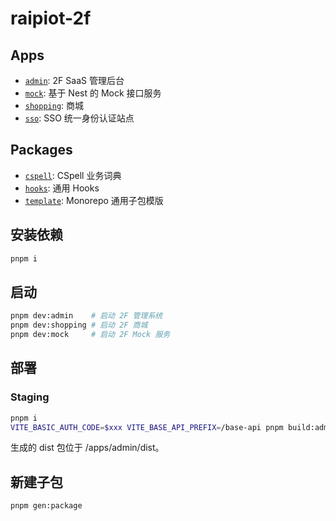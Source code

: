 # raipiot-2f

## Apps

- [`admin`](apps/admin/): 2F SaaS 管理后台
- [`mock`](apps/mock/): 基于 Nest 的 Mock 接口服务
- [`shopping`](apps/shopping/): 商城
- [`sso`](apps/sso/): SSO 统一身份认证站点

## Packages

- [`cspell`](packages/cspell/): CSpell 业务词典
- [`hooks`](packages/hooks/): 通用 Hooks
- [`template`](packages/template/): Monorepo 通用子包模版

## 安装依赖

```bash
pnpm i
```

## 启动

```bash
pnpm dev:admin    # 启动 2F 管理系统
pnpm dev:shopping # 启动 2F 商城
pnpm dev:mock     # 启动 2F Mock 服务
```

## 部署

### Staging

```bash
pnpm i
VITE_BASIC_AUTH_CODE=$xxx VITE_BASE_API_PREFIX=/base-api pnpm build:admin:staging
```

生成的 dist 包位于 /apps/admin/dist。

## 新建子包

```bash
pnpm gen:package
```
